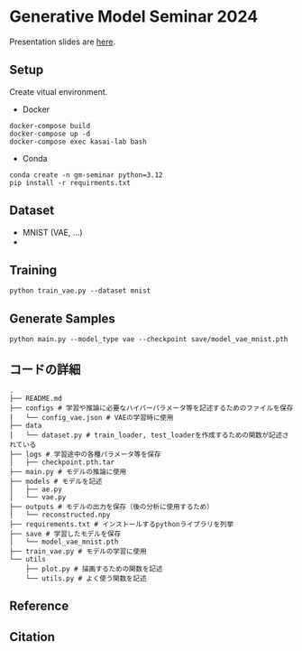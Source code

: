 # Generative Model Seminar 2024
Presentation slides are [here](https://waseda.app.box.com/file/1551837790946).

## Setup
Create vitual environment.
* Docker
```
docker-compose build
docker-compose up -d
docker-compose exec kasai-lab bash
```
* Conda
```
conda create -n gm-seminar python=3.12
pip install -r requirments.txt
```
## Dataset
* MNIST (VAE, ...)
* 

## Training
```
python train_vae.py --dataset mnist
```

## Generate Samples
```
python main.py --model_type vae --checkpoint save/model_vae_mnist.pth
```

## コードの詳細
```
.
├── README.md
├── configs # 学習や推論に必要なハイパーパラメータ等を記述するためのファイルを保存
│   └── config_vae.json # VAEの学習時に使用
├── data
│   └── dataset.py # train_loader, test_loaderを作成するための関数が記述されている
├── logs # 学習途中の各種パラメータ等を保存
│   ├── checkpoint.pth.tar
├── main.py # モデルの推論に使用
├── models # モデルを記述
│   ├── ae.py
│   └── vae.py
├── outputs # モデルの出力を保存（後の分析に使用するため）
│   └── reconstructed.npy 
├── requirements.txt # インストールするpythonライブラリを列挙
├── save # 学習したモデルを保存
│   └── model_vae_mnist.pth
├── train_vae.py # モデルの学習に使用
└── utils
    ├── plot.py # 描画するための関数を記述
    └── utils.py # よく使う関数を記述
```

## Reference

## Citation